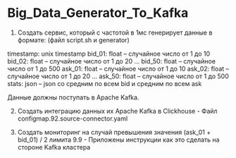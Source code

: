 # Big_Data_Generator_To_Kafka

1.	Создать сервис, который с частотой в 1мс генерирует данные в формате:  (файл script.sh и generator)

  timestamp: unix timestamp
  bid_01: float – случайное число от 1 до 10
  bid_02: float – случайное число от 1 до 20
  …
  bid_50: float – случайное число от 1 до 500
  ask_01: float – случайное число от 1 до 10
  ask_02: float – случайное число от 1 до 20
  …
  ask_50: float – случайное число от 1 до 500
  stats: json – json со средним по всем bid и средним по всем ask

  Данные должны поступать в Apache Kafka.

2.	Создать интеграцию данных их Apache Kafka в Clickhouse - Файл configmap.92.source-connector.yaml

3.	Создать мониторинг на случай превышения значения 
  (ask_01 + bid_01) / 2 лимита 9.9   - Приложены инструкции как это сделать на стороне Kafka кластера
